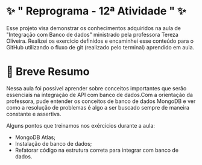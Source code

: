 # ✨ " Reprograma - 12ª Atividade "   ✨
<p>Esse projeto visa demonstrar os conhecimentos adquiridos na aula de "Integração com Banco de dados" ministrado pela professora Tereza Oliveira. Realizei os exercício definidos e encaminhei esse conteúdo para o GitHub utilizando o fluxo de git (realizado pelo terminal) aprendido em aula.</p>

# 🚀 Breve Resumo
Nessa aula foi possível aprender sobre conceitos importantes que serão essenciais na integração de API com banco de dados.Com a orientação da professora, pude entender os conceitos de banco de dados MongoDB  e ver como a resolução de problemas é algo a ser buscado sempre de maneira constante e assertiva.

Alguns pontos que treinamos nos exércicios durante a aula:

- MongoDB Atlas;
- Instalação de banco de dados;
- Refatorar código na estrutura correta para integrar com banco de dados.


